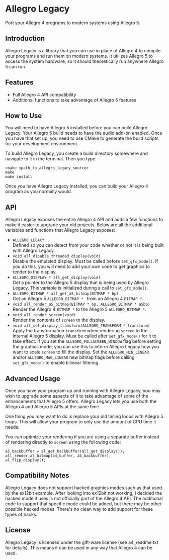 # Allegro Legacy

Port your Allegro 4 programs to modern systems using Allegro 5.

## Introduction

Allegro Legacy is a library that you can use in place of Allegro 4 to compile
your programs and run them on modern systems. It utilizes Allegro 5 to access
the system hardware, so it should theoretically run anywhere Allegro 5 can run.

## Features

* Full Allegro 4 API compatibility
* Additional functions to take advantage of Allegro 5 features

## How to Use

You will need to have Allegro 5 installed before you can build Allegro Legacy.
Your Allegro 5 build needs to have the audio add-on enabled. Once you have that
set up, you need to use CMake to generate the build scripts for your
development environment.

To build Allegro Legacy, you create a build directory somewhere and navigate to
it in the terminal. Then you type:

    cmake <path_to_allegro_legacy_source>
    make
    make install

Once you have Allegro Legacy installed, you can build your Allegro 4 program as
you normally would.

## API

Allegro Legacy exposes the entire Allegro 4 API and adds a few functions to
make it easier to upgrade your old projects. Below are all the additional
variables and functions that Allegro Legacy exposes:

* `ALLEGRO_LEGACY`  
  Defined so you can detect from your code whether or not it is being built
  with Allegro Legacy.
* `void all_disable_threaded_display(void)`  
  Disable the emulated display. Must be called before `set_gfx_mode()`. If you
  do this, you will need to add your own code to get graphics to render to the
  display.
* `ALLEGRO_DISPLAY * all_get_display(void)`  
  Get a pointer to the Allegro 5 display that is being used by Allegro Legacy.
  This variable is initialized during a call to `set_gfx_mode()`.
* `ALLEGRO_BITMAP * all_get_a5_bitmap(BITMAP * bp)`  
  Get an Allegro 5 `ALLEGRO_BITMAP * ` from an Allegro 4 `BITMAP *`.
* `void all_render_a5_bitmap(BITMAP * bp, ALLEGRO_BITMAP * a5bp)`  
  Render the Allegro 4 `BITMAP *` to the Allegro 5 `ALLEGRO_BITMAP *`.
* `void all_render_screen(void)`  
  Render the contents of `screen` to the display.
* `void all_set_display_transform(ALLEGRO_TRANSFORM * transform)`  
  Apply the transformation `transform` when rendering `screen` to the internal
  Allegro 5 display. Must be called after `set_gfx_mode()` for it to take
  effect. If you set the `ALLEGRO_FULLSCREEN_WINDOW` flag before setting the
  graphics mode, you can use this to inform Allegro Legacy how you want to scale
  `screen` to fill the display. Set the `ALLEGRO_MIN_LINEAR` and/or
  `ALLEGRO_MAG_LINEAR` new bitmap flags before calling `set_gfx_mode()` to
  enable bilinear filtering.

## Advanced Usage

Once you have your program up and running with Allegro Legacy, you may wish to
upgrade some aspects of it to take advantage of some of the enhancements that
Allegro 5 offers. Allegro Legacy lets you use both the Allegro 4 and Allegro 5
APIs at the same time.

One thing you may want to do is replace your old timing loops with Allegro 5
loops. This will allow your program to only use the amount of CPU time it
needs.

You can optimize your rendering if you are using a separate buffer instead of
rendering directly to `screen` using the following code:

    a5_backbuffer = al_get_backbuffer(all_get_display());
    all_render_a5_bitmap(a4_buffer, a5_backbuffer);
    al_flip_display();

## Compatibility Notes

Allegro Legacy does not support hacked graphics modes such as that used by the
ex12bit example. After looking into ex12bit not working, I decided the hacked
mode it uses is not officially part of the Allegro 4 API. The additional code to
support that specific mode could be added, but there may be other possible
hacked modes. There's no clean way to add support for these types of hacks.

## License

Allegro Legacy is licensed under the gift-ware license (see a4_readme.txt for
details). This means it can be used in any way that Allegro 4 can be used.
